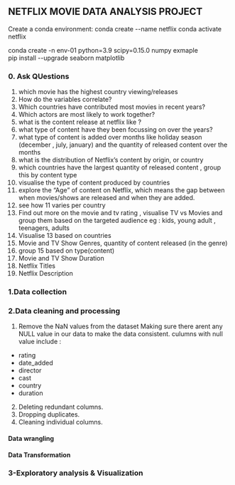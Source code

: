 ## NETFLIX MOVIE DATA ANALYSIS PROJECT
Create a conda environment:
 conda create --name netflix
 conda activate netflix 

 conda create -n env-01 python=3.9 scipy=0.15.0 numpy exmaple   
 pip install --upgrade seaborn matplotlib

### 0. Ask QUestions
1. which movie has the highest country viewing/releases
2. How do the variables correlate?
3. Which countries have contributed most movies in recent years?
4. Which actors are most likely to work together?
5. what is the content release at netflix like ?
6. what type of content have they been focussing on over the years?
7. what type of content is added over months like holiday season (december , july, january) and the quantity of released content over the months
8. what is the distribution of Netflix’s content by origin, or country
9. which countries have the largest quantity of released content , group this by content type
10. visualise the type of content produced by countries 
11. explore the “Age” of content on Netflix, which means the gap between when movies/shows are released and when they are added.
12. see how 11 varies per country
13. Find out more on the movie and tv rating , visualise TV vs Movies and group them based on the targeted audience eg : kids, young adult , teenagers, adults 
14. Visualise 13 based on countries 
15. Movie and TV Show Genres, quantity of content released (in the genre)
16. group 15 based on type(content)
17. Movie and TV Show Duration
18. Netflix Titles
19. Netflix Description

### 1.Data collection

### 2.Data cleaning and processing
1. Remove the NaN values from the dataset
Making sure there arent any NULL value in our data to make the data consistent.
culumns with null value include :
- rating
- date_added
- director
- cast
- country
- duration

2. Deleting redundant columns.
3. Dropping duplicates.
4. Cleaning individual columns.

#### Data wrangling 

#### Data Transformation

### 3-Exploratory analysis & Visualization